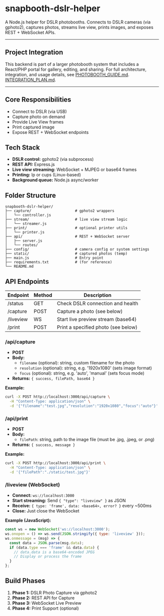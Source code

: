 # snapbooth-dslr-helper

A Node.js helper for DSLR photobooths. Connects to DSLR cameras (via gphoto2), captures photos, streams live view, prints images, and exposes REST + WebSocket APIs.

---

## Project Integration

This backend is part of a larger photobooth system that includes a React/PHP portal for gallery, editing, and sharing. For full architecture, integration, and usage details, see [PHOTOBOOTH_GUIDE.md](./docs/PHOTOBOOTH_GUIDE.md).
[INTEGRATION_PLAN.md](./docs/INTEGRATION_PLAN.md).

---

## Core Responsibilities
- Connect to DSLR (via USB)
- Capture photo on demand
- Provide Live View frames
- Print captured image
- Expose REST + WebSocket endpoints

## Tech Stack
- **DSLR control:** gphoto2 (via subprocess)
- **REST API:** Express.js
- **Live view streaming:** WebSocket + MJPEG or base64 frames
- **Printing:** lp or cups (Linux-based)
- **Background queue:** Node.js async/worker

## Folder Structure
```
snapbooth-dslr-helper/
├── capture/                    # gphoto2 wrappers
│   └── controller.js
├── stream/                     # live view stream logic
│   └── streamer.js
├── print/                      # optional printer utils
│   └── printer.js
├── api/                        # REST + WebSocket server
│   ├── server.js
│   └── routes/
├── config/                     # camera config or system settings
├── static/                     # captured photos (temp)
├── main.js                     # Entry point
├── requirements.txt            # (for reference)
└── README.md
```

## API Endpoints
| Endpoint   | Method | Description                        |
|------------|--------|------------------------------------|
| /status    | GET    | Check DSLR connection and health    |
| /capture   | POST   | Capture a photo (see below)         |
| /liveview  | WS     | Start live preview stream (base64)  |
| /print     | POST   | Print a specified photo (see below) |

### /api/capture
- **POST**
- **Body:**
  - `filename` (optional): string, custom filename for the photo
  - `resolution` (optional): string, e.g. '1920x1080' (sets image format)
  - `focus` (optional): string, e.g. 'auto', 'manual' (sets focus mode)
- **Returns:** `{ success, filePath, base64 }`

**Example:**
```bash
curl -X POST http://localhost:3000/api/capture \
  -H "Content-Type: application/json" \
  -d '{"filename":"test.jpg","resolution":"1920x1080","focus":"auto"}'
```

### /api/print
- **POST**
- **Body:**
  - `filePath`: string, path to the image file (must be .jpg, .jpeg, or .png)
- **Returns:** `{ success, message }`

**Example:**
```bash
curl -X POST http://localhost:3000/api/print \
  -H "Content-Type: application/json" \
  -d '{"filePath":"./static/test.jpg"}'
```

### /liveview (WebSocket)
- **Connect:** `ws://localhost:3000`
- **Start streaming:** Send `{ "type": "liveview" }` as JSON
- **Receive:** `{ type: 'frame', data: <base64>, error? }` every ~500ms
- **Close:** Just close the WebSocket

**Example (JavaScript):**
```js
const ws = new WebSocket('ws://localhost:3000');
ws.onopen = () => ws.send(JSON.stringify({ type: 'liveview' }));
ws.onmessage = (msg) => {
  const data = JSON.parse(msg.data);
  if (data.type === 'frame' && data.data) {
    // data.data is a base64-encoded JPEG
    // Display or process the frame
  }
};
```

## Build Phases
1. **Phase 1:** DSLR Photo Capture via gphoto2
2. **Phase 2:** REST API for Capture
3. **Phase 3:** WebSocket Live Preview
4. **Phase 4:** Print Support (optional)

